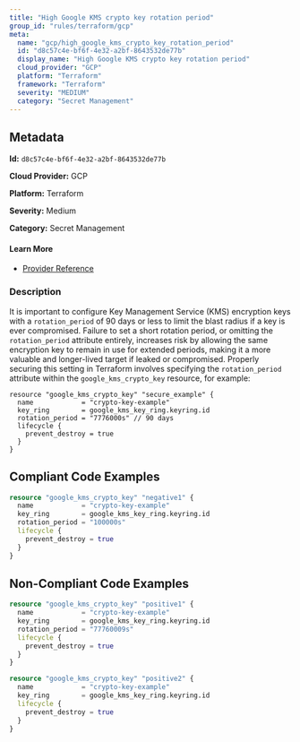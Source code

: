 ```yaml
---
title: "High Google KMS crypto key rotation period"
group_id: "rules/terraform/gcp"
meta:
  name: "gcp/high_google_kms_crypto_key_rotation_period"
  id: "d8c57c4e-bf6f-4e32-a2bf-8643532de77b"
  display_name: "High Google KMS crypto key rotation period"
  cloud_provider: "GCP"
  platform: "Terraform"
  framework: "Terraform"
  severity: "MEDIUM"
  category: "Secret Management"
---
```

## Metadata

**Id:** `d8c57c4e-bf6f-4e32-a2bf-8643532de77b`

**Cloud Provider:** GCP

**Platform:** Terraform

**Severity:** Medium

**Category:** Secret Management

#### Learn More

 - [Provider Reference](https://registry.terraform.io/providers/hashicorp/google/latest/docs/resources/kms_crypto_key)

### Description

 It is important to configure Key Management Service (KMS) encryption keys with a `rotation_period` of 90 days or less to limit the blast radius if a key is ever compromised. Failure to set a short rotation period, or omitting the `rotation_period` attribute entirely, increases risk by allowing the same encryption key to remain in use for extended periods, making it a more valuable and longer-lived target if leaked or compromised. Properly securing this setting in Terraform involves specifying the `rotation_period` attribute within the `google_kms_crypto_key` resource, for example:

```
resource "google_kms_crypto_key" "secure_example" {
  name            = "crypto-key-example"
  key_ring        = google_kms_key_ring.keyring.id
  rotation_period = "7776000s" // 90 days
  lifecycle {
    prevent_destroy = true
  }
}
```


## Compliant Code Examples
```terraform
resource "google_kms_crypto_key" "negative1" {
  name            = "crypto-key-example"
  key_ring        = google_kms_key_ring.keyring.id
  rotation_period = "100000s"
  lifecycle {
    prevent_destroy = true
  }
}

```
## Non-Compliant Code Examples
```terraform
resource "google_kms_crypto_key" "positive1" {
  name            = "crypto-key-example"
  key_ring        = google_kms_key_ring.keyring.id
  rotation_period = "77760009s"
  lifecycle {
    prevent_destroy = true
  }
}

resource "google_kms_crypto_key" "positive2" {
  name            = "crypto-key-example"
  key_ring        = google_kms_key_ring.keyring.id
  lifecycle {
    prevent_destroy = true
  }
}

```